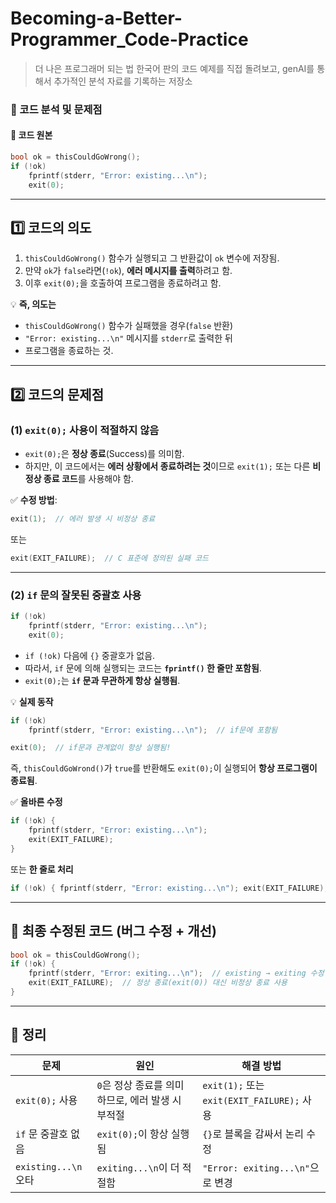 # Becoming-a-Better-Programmer_Code-Practice
> 더 나은 프로그래머 되는 법 한국어 판의 코드 예제를 직접 돌려보고, genAI를 통해서 추가적인 분석 자료를 기록하는 저장소

### **📌 코드 분석 및 문제점**

#### **🔹 코드 원본**
```cpp
bool ok = thisCouldGoWrong();
if (!ok)
    fprintf(stderr, "Error: existing...\n");
    exit(0);
```

---

## **1️⃣ 코드의 의도**
1. `thisCouldGoWrong()` 함수가 실행되고 그 반환값이 `ok` 변수에 저장됨.
2. 만약 `ok`가 `false`라면(`!ok`), **에러 메시지를 출력**하려고 함.
3. 이후 `exit(0);`을 호출하여 프로그램을 종료하려고 함.

💡 **즉, 의도는**  
- `thisCouldGoWrong()` 함수가 실패했을 경우(`false` 반환)  
- `"Error: existing...\n"` 메시지를 `stderr`로 출력한 뒤  
- 프로그램을 종료하는 것.

---

## **2️⃣ 코드의 문제점**
### **(1) `exit(0);` 사용이 적절하지 않음**
- `exit(0);`은 **정상 종료**(Success)를 의미함.
- 하지만, 이 코드에서는 **에러 상황에서 종료하려는 것**이므로 `exit(1);` 또는 다른 **비정상 종료 코드**를 사용해야 함.

✅ **수정 방법**:
```cpp
exit(1);  // 에러 발생 시 비정상 종료
```
또는
```cpp
exit(EXIT_FAILURE);  // C 표준에 정의된 실패 코드
```

---

### **(2) `if` 문의 잘못된 중괄호 사용**
```cpp
if (!ok)
    fprintf(stderr, "Error: existing...\n");
    exit(0);
```
- `if (!ok)` 다음에 `{}` 중괄호가 없음.
- 따라서, `if` 문에 의해 실행되는 코드는 **`fprintf()` 한 줄만 포함됨**.
- `exit(0);`는 **`if` 문과 무관하게 항상 실행됨**.

💡 **실제 동작**
```cpp
if (!ok) 
    fprintf(stderr, "Error: existing...\n");  // if문에 포함됨

exit(0);  // if문과 관계없이 항상 실행됨!
```
즉, `thisCouldGoWrond()`가 `true`를 반환해도 `exit(0);`이 실행되어 **항상 프로그램이 종료됨**.

✅ **올바른 수정**
```cpp
if (!ok) {
    fprintf(stderr, "Error: existing...\n");
    exit(EXIT_FAILURE);
}
```
또는 **한 줄로 처리**
```cpp
if (!ok) { fprintf(stderr, "Error: existing...\n"); exit(EXIT_FAILURE); }
```


---

## **🔹 최종 수정된 코드 (버그 수정 + 개선)**
```cpp
bool ok = thisCouldGoWrong();
if (!ok) {
    fprintf(stderr, "Error: exiting...\n");  // existing → exiting 수정
    exit(EXIT_FAILURE);  // 정상 종료(exit(0)) 대신 비정상 종료 사용
}
```

---

## **📌 정리**
| 문제 | 원인 | 해결 방법 |
|------|------|----------|
| `exit(0);` 사용 | `0`은 정상 종료를 의미하므로, 에러 발생 시 부적절 | `exit(1);` 또는 `exit(EXIT_FAILURE);` 사용 |
| `if` 문 중괄호 없음 | `exit(0);`이 항상 실행됨 | `{}`로 블록을 감싸서 논리 수정 |
| `existing...\n` 오타 | `exiting...\n`이 더 적절함 | `"Error: exiting...\n"`으로 변경 |


